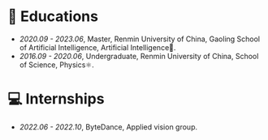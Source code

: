 
# 📖 Educations
- *2020.09 - 2023.06*, Master, Renmin University of China, Gaoling School of Artificial Intelligence, Artificial Intelligence🤖.
- *2016.09 - 2020.06*, Undergraduate, Renmin University of China, School of Science, Physics⚛️.

# 💻 Internships
- *2022.06 - 2022.10*, ByteDance, Applied vision group.
